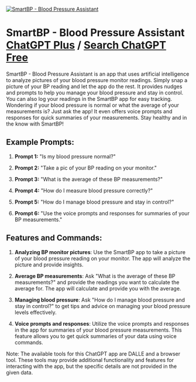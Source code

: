 
[![SmartBP - Blood Pressure Assistant](https://files.oaiusercontent.com/file-WO4UkoK59WT2mw03zwXIOpXU?se=2123-10-18T01%3A24%3A37Z&sp=r&sv=2021-08-06&sr=b&rscc=max-age%3D31536000%2C%20immutable&rscd=attachment%3B%20filename%3D512.png&sig=ldE3c%2BgknRqGpc6oini9f0Ij7aC02bb6XF7fwl2FuCs%3D)](https://chat.openai.com/g/g-cK2nFbFXf-smartbp-blood-pressure-assistant)

# SmartBP - Blood Pressure Assistant [ChatGPT Plus](https://chat.openai.com/g/g-cK2nFbFXf-smartbp-blood-pressure-assistant) / [Search ChatGPT Free](https://gptcall.net/index.html#/?search=SmartBP%20-%20Blood%20Pressure%20Assistant)

SmartBP - Blood Pressure Assistant is an app that uses artificial intelligence to analyze pictures of your blood pressure monitor readings. Simply snap a picture of your BP reading and let the app do the rest. It provides nudges and prompts to help you manage your blood pressure and stay in control. You can also log your readings in the SmartBP app for easy tracking. Wondering if your blood pressure is normal or what the average of your measurements is? Just ask the app! It even offers voice prompts and responses for quick summaries of your measurements. Stay healthy and in the know with SmartBP!

## Example Prompts:

1. **Prompt 1:** "Is my blood pressure normal?"

2. **Prompt 2:** "Take a pic of your BP reading on your monitor."

3. **Prompt 3:** "What is the average of these BP measurements?"

4. **Prompt 4:** "How do I measure blood pressure correctly?"

5. **Prompt 5:** "How do I manage blood pressure and stay in control?"

6. **Prompt 6:** "Use the voice prompts and responses for summaries of your BP measurements."

## Features and Commands:

1. **Analyzing BP monitor pictures**: Use the SmartBP app to take a picture of your blood pressure reading on your monitor. The app will analyze the picture and provide insights.

2. **Average BP measurements**: Ask "What is the average of these BP measurements?" and provide the readings you want to calculate the average for. The app will calculate and provide you with the average.

3. **Managing blood pressure**: Ask "How do I manage blood pressure and stay in control?" to get tips and advice on managing your blood pressure levels effectively.

4. **Voice prompts and responses**: Utilize the voice prompts and responses in the app for summaries of your blood pressure measurements. This feature allows you to get quick summaries of your data using voice commands.

Note: The available tools for this ChatGPT app are DALLE and a browser tool. These tools may provide additional functionality and features for interacting with the app, but the specific details are not provided in the given data.



